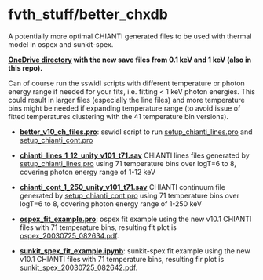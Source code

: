 # fvth_stuff/better_chxdb
A potentially more optimal CHIANTI generated files to be used with thermal model in ospex and sunkit-spex.

**[OneDrive directory](https://gla-my.sharepoint.com/:f:/g/personal/iain_hannah_glasgow_ac_uk/EuS5k4kGdL9GmUCr1cHOevoBebACkZElrCXpOSmdXPGZyQ?e=rNWnFE) with the new save files from 0.1 keV and 1 keV (also in this repo).**

Can of course run the sswidl scripts with different temperature or photon energy range if needed for your fits, i.e. fitting < 1 keV photon energies. This could result in larger files (especially the line files) and more temperature bins might be needed if expanding temperature range (to avoid issue of fitted temperatures clustering with the 41 temperature bin versions).

* **[better_v10_ch_files.pro](https://github.com/ianan/fvth_stuff/blob/main/better_chxdb/better_v10_ch_files.pro)**: sswidl script to run [setup_chianti_lines.pro](https://github.com/ianan/fvth_stuff/blob/main/better_chxdb/setup_chianti_lines.pro) and [setup_chianti_cont.pro](https://github.com/ianan/fvth_stuff/blob/main/better_chxdb/setup_chianti_cont.pro) 
* **[chianti_lines_1_12_unity_v101_t71.sav](https://github.com/ianan/fvth_stuff/blob/main/better_chxdb/chianti_lines_1_12_unity_v101_t71.sav)** CHIANTI lines files generated by [setup_chianti_lines.pro](https://github.com/ianan/fvth_stuff/blob/main/better_chxdb/setup_chianti_lines.pro) using 71 temperature bins over logT=6 to 8, covering photon energy range of 1-12 keV
* **[chianti_cont_1_250_unity_v101_t71.sav](https://github.com/ianan/fvth_stuff/blob/main/better_chxdb/chianti_cont_1_250_unity_v101_t71.sav)** CHIANTI continuum file generated by [setup_chianti_cont.pro](https://github.com/ianan/fvth_stuff/blob/main/better_chxdb/setup_chianti_cont.pro) using 71 temperature bins over logT=6 to 8, covering photon energy range of 1-250 keV

* **[ospex_fit_example.pro](https://github.com/ianan/fvth_stuff/blob/main/better_chxdb/ospex_fit_example.pro)**: ospex fit example using the new v10.1 CHIANTI files with 71 temperature bins, resulting fit plot is [ospex_20030725_082634.pdf](https://github.com/ianan/fvth_stuff/blob/main/better_chxdb/ospex_20030725_082634.pdf).
* **[sunkit_spex_fit_example.ipynb](https://github.com/ianan/fvth_stuff/blob/main/better_chxdb/sunkit_spex_fit_example.ipynb)**: sunkit-spex fit example using the new v10.1 CHIANTI files with 71 temperature bins, resulting fir plot is [sunkit_spex_20030725_082642.pdf](https://github.com/ianan/fvth_stuff/blob/main/better_chxdb/sunkit_spex_20030725_082642.pdf).
